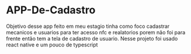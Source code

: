 # APP-De-Cadastro
Objetivo desse app feito em meu estagio tinha como foco cadastrar mecanicos e usuarios para ter acesso nfc e realatorios porem não foi para frente então tem a tela de cadastro de usuario. Nesse projeto foi usado react native e um pouco de typescript
